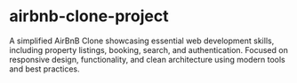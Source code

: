 # airbnb-clone-project
A simplified AirBnB Clone showcasing essential web development skills, including property listings, booking, search, and authentication. Focused on responsive design, functionality, and clean architecture using modern tools and best practices.
